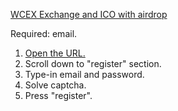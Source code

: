 [WCEX Exchange and ICO with airdrop](https://ico.wcex.co/?ref=dhBl69bG)

Required: email.

1. [Open the URL.](https://ico.wcex.co/?ref=dhBl69bG)
2. Scroll down to "register" section.
3. Type-in email and password. 
4. Solve captcha. 
5. Press "register".
